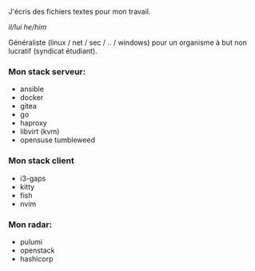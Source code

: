 J'écris des fichiers textes pour mon travail.

_il/lui he/him_

Généraliste (linux / net / sec / .. / windows) pour un organisme à but non lucratif (syndicat étudiant).

### Mon stack serveur:

- ansible
- docker
- gitea
- go
- haproxy
- libvirt (kvm)
- opensuse tumbleweed

### Mon stack client

- i3-gaps
- kitty
- fish
- nvim

### Mon radar:

- pulumi
- openstack
- hashicorp

<!--
**vlbeaudoin/vlbeaudoin** is a ✨ _special_ ✨ repository because its `README.md` (this file) appears on your GitHub profile.

Here are some ideas to get you started:

- 🔭 I’m currently working on ...
- 🌱 I’m currently learning ...
- 👯 I’m looking to collaborate on ...
- 🤔 I’m looking for help with ...
- 💬 Ask me about ...
- 📫 How to reach me: ...
- 😄 Pronouns: ...
- ⚡ Fun fact: ...
-->
